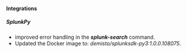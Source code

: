 
#### Integrations

##### SplunkPy

- improved error handling in the ***splunk-search*** command. 
- Updated the Docker image to: *demisto/splunksdk-py3:1.0.0.108075*.

